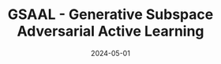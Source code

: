 ---
title: "GSAAL - Generative Subspace Adversarial Active Learning"
date: "2024-05-01"
draft: false
externalUrl: "https://github.com/WamboDNS/GSAAL"
_build:
  list: "local"
  render: false
summary: "The model paper-ready version of the model I developed during my Bachelor's Thesis"
tags: ["outlier detection", "gan", "subspaces"]
---